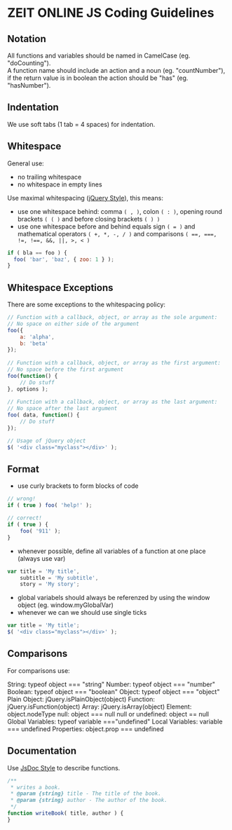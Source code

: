 # ZEIT ONLINE JS Coding Guidelines

## Notation
All functions and variables should be named in CamelCase (eg. "doCounting").   
A function name should include an action and a noun (eg. "countNumber"), if the return value is in boolean the action should be "has" (eg. "hasNumber").

## Indentation
We use soft tabs (1 tab = 4 spaces) for indentation.

## Whitespace
General use:
- no trailing whitespace
- no whitespace in empty lines

Use maximal whitespacing ([jQuery Style][1]), this means:
- use one whitespace behind: comma ```( , )```, colon ```( : )```, opening round brackets ```( ( )``` and before closing brackets ```( ) )```
- use one whitespace before and behind equals sign ```( = )``` and mathematical operators ```( +, *, -, / )``` and comparisons ```( ==, ===, !=, !==, &&, ||, >, < )```

```js
if ( bla == foo ) {
  foo( 'bar', 'baz', { zoo: 1 } );
}
```
## Whitespace Exceptions
There are some exceptions to the whitespacing policy:

```js
// Function with a callback, object, or array as the sole argument:
// No space on either side of the argument
foo({
    a: 'alpha',
    b: 'beta'
});
 
// Function with a callback, object, or array as the first argument:
// No space before the first argument
foo(function() {
    // Do stuff
}, options );
 
// Function with a callback, object, or array as the last argument:
// No space after the last argument
foo( data, function() {
    // Do stuff
});

// Usage of jQuery object
$( '<div class="myclass"></div>' );
```
## Format
- use curly brackets to form blocks of code

```js
// wrong!
if ( true ) foo( 'help!' );

// correct!
if ( true ) {
    foo( '911' );
} 
```

- whenever possible, define all variables of a function at one place (always use var)

```js
var title = 'My title',
    subtitle = 'My subtitle',
    story = 'My story';
```

- global variabels should always be referenzed by using the window object (eg. window.myGlobalVar) 
- whenever we can we should use single ticks

```js
var title = 'My title';
$( '<div class="myclass"></div>' );
```

## Comparisons
For comparisons use:

String: typeof object === "string"
Number: typeof object === "number"
Boolean: typeof object === "boolean"
Object: typeof object === "object"
Plain Object: jQuery.isPlainObject(object)
Function: jQuery.isFunction(object)
Array: jQuery.isArray(object)
Element: object.nodeType
null: object === null
null or undefined: object == null
Global Variables: typeof variable ==="undefined"
Local Variables: variable === undefined
Properties: object.prop === undefined

## Documentation
Use [JsDoc Style][2] to describe functions.

```js
/**
 * writes a book.
 * @param {string} title - The title of the book.
 * @param {string} author - The author of the book.
 */
function writeBook( title, author ) {
}
```

[1]: http://contribute.jquery.org/style-guide/js/#spacing "jQuery Style Guide"
[2]: http://usejsdoc.org/ "JsDoc"
